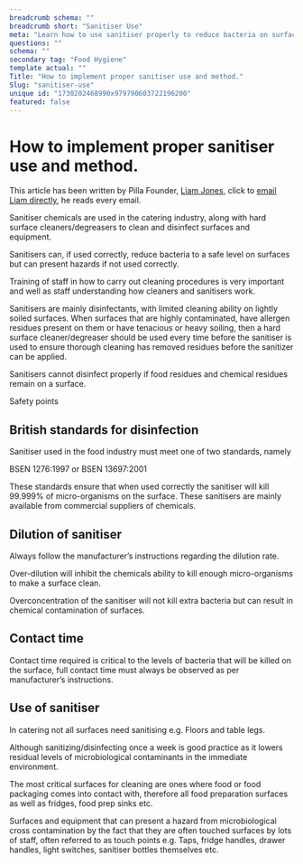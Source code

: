 ```yaml
---
breadcrumb schema: ""
breadcrumb short: "Sanitiser Use"
meta: "Learn how to use sanitiser properly to reduce bacteria on surfaces and keep your kitchen safe. Follow the manufacturer's instructions for dilution and contact time."
questions: ""
schema: ""
secondary tag: "Food Hygiene"
template actual: ""
Title: "How to implement proper sanitiser use and method."
Slug: "sanitiser-use"
unique id: "1730202468990x979790603722196200"
featured: false
---
```


# How to implement proper sanitiser use and method.&nbsp;

 This article has been written by Pilla Founder,&nbsp;[Liam Jones](https://yourpilla.com/profile/liam-jones), click to&nbsp;[email Liam directly](mailto:liam@yourpilla.com), he reads every email.

 Sanitiser chemicals are used in the catering industry, along with hard surface cleaners/degreasers to clean and disinfect surfaces and equipment.

 Sanitisers can, if used correctly, reduce bacteria to a safe level on surfaces but can present hazards if not used correctly.

 Training of staff in how to carry out cleaning procedures is very important and well as staff understanding how cleaners and sanitisers work.

 Sanitisers are mainly disinfectants, with limited cleaning ability on lightly soiled surfaces. When surfaces that are highly contaminated, have allergen residues present on them or have tenacious or heavy soiling, then a hard surface cleaner/degreaser should be used every time before the sanitiser is used to ensure thorough cleaning has removed residues before the sanitizer can be applied.

 Sanitisers cannot disinfect properly if food residues and chemical residues remain on a surface.

 Safety points

 ## British standards for disinfection

 Sanitiser used in the food industry must meet one of two standards, namely

 BSEN 1276:1997 or BSEN 13697:2001

 These standards ensure that when used correctly the sanitiser will kill 99.999% of micro-organisms on the surface. These sanitisers are mainly available from commercial suppliers of chemicals.

 ## Dilution of sanitiser

 Always follow the manufacturer’s instructions regarding the dilution rate.

 Over-dilution will inhibit the chemicals ability to kill enough micro-organisms to make a surface clean.

 Overconcentration of the sanitiser will not kill extra bacteria but can result in chemical contamination of surfaces.

 ## Contact time

 Contact time required is critical to the levels of bacteria that will be killed on the surface, full contact time must always be observed as per manufacturer’s instructions.

 ## Use of sanitiser

 In catering not all surfaces need sanitising e.g. Floors and table legs.

 Although sanitizing/disinfecting once a week is good practice as it lowers residual levels of microbiological contaminants in the immediate environment.

 The most critical surfaces for cleaning are ones where food or food packaging comes into contact with, therefore all food preparation surfaces as well as fridges, food prep sinks etc.

 Surfaces and equipment that can present a hazard from microbiological cross contamination by the fact that they are often touched surfaces by lots of staff, often referred to as touch points e.g. Taps, fridge handles, drawer handles, light switches, sanitiser bottles themselves etc.